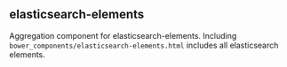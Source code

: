 ## elasticsearch-elements
Aggregation component for elasticsearch-elements. Including `bower_components/elasticsearch-elements.html` includes all elasticsearch elements.